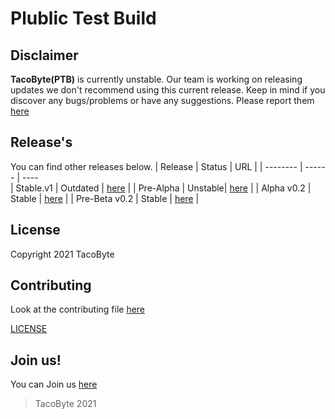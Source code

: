 # Plublic Test Build
## Disclaimer
**TacoByte(PTB)** is currently unstable.
Our team is working on releasing updates we don't recommend using this current release. 
Keep in mind if you discover any bugs/problems or have any suggestions. Please report them [here](https://github.com/Team-Tacobyte/Public-Test-Build/issues/new)

## Release's
You can find other releases below.
| Release | Status | URL |
| -------- | ------ | ----  
| Stable.v1 | Outdated | [here](https://github.com/Team-Tacobyte/Public-Test-Build/releases/tag/Stable) |
| Pre-Alpha | Unstable| [here](https://github.com/Team-Tacobyte/Public-Test-Build/releases/tag/pre-alpha) |
| Alpha v0.2 | Stable | [here](https://github.com/Team-Tacobyte/Public-Test-Build/releases/tag/v0.2-alpha) |
| Pre-Beta v0.2 | Stable | [here](https://github.com/Team-Tacobyte/Public-Test-Build/releases/tag/0.0.2) |

## License
Copyright 2021 TacoByte

## Contributing 
Look at the contributing file [here](https://github.com/Team-Tacobyte/Public-Test-Build/blob/master/Contributing.md)

[LICENSE](https://github.com/Team-Tacobyte/Public-Test-Build/blob/master/LICENSE.md)

## Join us!
You can Join us [here](https://discord.com/invite/bnfHAe3Na5)

> TacoByte 2021  
